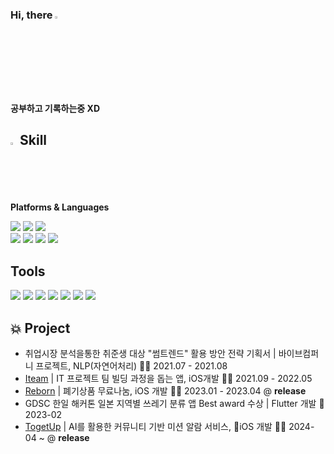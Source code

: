 ### Hi, there <img src="https://raw.githubusercontent.com/Tarikul-Islam-Anik/Animated-Fluent-Emojis/master/Emojis/Hand gestures/Waving Hand.png" alt="Eyes" width="3%" />
#### 공부하고 기록하는중 XD


## <img src="https://raw.githubusercontent.com/Tarikul-Islam-Anik/Animated-Fluent-Emojis/master/Emojis/Hand%20gestures/Eyes.png" alt="Eyes" width="2%" /> Skill  
**Platforms & Languages**  

 <img src="https://img.shields.io/badge/iOS-000000?style=for-the-badge&logo=ios&logoColor=white"/>  <img src="https://img.shields.io/badge/Android-3DDC84?style=for-the-badge&logo=android&logoColor=white"/>   <img src="https://img.shields.io/badge/Flutter-02569B?style=for-the-badge&logo=flutter&logoColor=white"/>   
 <img src="https://img.shields.io/badge/Swift-FA7343?style=for-the-badge&logo=swift&logoColor=white"/>  <img src="https://img.shields.io/badge/C%2B%2B-00599C?style=for-the-badge&logo=c%2B%2B&logoColor=white"/>  <img src="https://img.shields.io/badge/Java-ED8B00?style=for-the-badge&logo=openjdk&logoColor=white"/> <img src="https://img.shields.io/badge/Python-14354C?style=for-the-badge&logo=python&logoColor=white"/>


## **Tools**  

<img src="https://img.shields.io/badge/GIT-E44C30?style=for-the-badge&logo=git&logoColor=white"/> <img src="https://img.shields.io/badge/GitHub-100000?style=for-the-badge&logo=github&logoColor=white"/> <img src="https://img.shields.io/badge/Xcode-007ACC?style=for-the-badge&logo=Xcode&logoColor=white"/> <img src="https://img.shields.io/badge/Visual_Studio_Code-0078D4?style=for-the-badge&logo=visual%20studio%20code&logoColor=white"/> <img src="https://img.shields.io/badge/Firebase-039BE5?style=for-the-badge&logo=Firebase&logoColor=white"/> <img src="https://img.shields.io/badge/Figma-F24E1E?style=for-the-badge&logo=figma&logoColor=white"/> <img src="https://img.shields.io/badge/Slack-4A154B?style=for-the-badge&logo=slack&logoColor=white"/>
 

## :boom: Project
- 취업시장 분석을통한 취준생 대상 "썸트렌드" 활용 방안 전략 기획서 | 바이브컴퍼니 프로젝트, NLP(자연어처리) 🙋🏼 2021.07 - 2021.08
- [Iteam](https://github.com/TEAM-iTeam-it/ITeam.git) | IT 프로젝트 팀 빌딩 과정을 돕는 앱, iOS개발 🙋🏼 2021.09 - 2022.05
- [Reborn](https://github.com/umc-reborn/Reborn_Front.git) | 폐기상품 무료나눔, iOS 개발 🙋🏼 2023.01 - 2023.04 @ **release**
- GDSC 한일 해커톤 일본 지역별 쓰레기 분류 앱 Best award 수상 | Flutter 개발 🏅 2023-02
- [TogetUp](https://github.com/Wake-up-together-TogetUp/Togetup-iOS-Refactoring.git) | AI를 활용한 커뮤니티 기반 미션 알람 서비스, iOS 개발 🙋🏼 2024-04 ~ @ **release**




<!--
**angryeon7/angryeon7** is a ✨ _special_ ✨ repository because its `README.md` (this file) appears on your GitHub profile.

Here are some ideas to get you started:

- 🔭 I’m currently working on ...
- 🌱 I’m currently learning ...
- 👯 I’m looking to collaborate on ...
- 🤔 I’m looking for help with ...
- 💬 Ask me about ...
- 📫 How to reach me: ...
- 😄 Pronouns: ...
- ⚡ Fun fact: ...
-->
